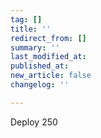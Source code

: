 ```yaml
---
tag: []
title: ''
redirect_from: []
summary: ''
last_modified_at: 
published_at: 
new_article: false
changelog: ''

---
```

Deploy 250